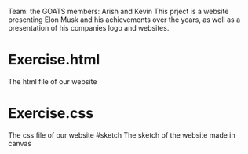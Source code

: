 Team: the GOATS
   members: Arish and Kevin 
   This prject is a website presenting Elon Musk and his achievements over the years, as well as a presentation of his companies logo and websites. 
# Exercise.html
The html file of our website 
# Exercise.css
The css file of our website
#sketch 
The sketch of the website made in canvas

